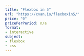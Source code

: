 ```yaml
---
title: "Flexbox in 5"
url: "https://cvan.io/flexboxin5/"
price: "0"
pricePerPeriod: n/a
format: 
- interactive
subject: 
- flexbox
- css
---
```

